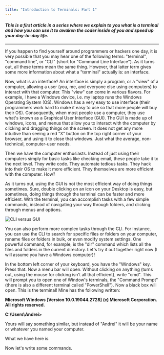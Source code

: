 ```yaml
---
title: "Introduction to Terminals: Part 1"
---
```


#### _This is a first article in a series where we explain to you what is a terminal and how you can use it to awaken the coder inside of you and speed up your day-to-day life._

----------------------------

If you happen to find yourself around programmers or hackers one day, it is very possible that you may hear one of the following terms: "terminal", "command line", or "CLI" (short for "Command Line Interface"). As it turns out, all these terms mean the same thing. However, that latter term gives some more information about what a "terminal" actually is: an interface.

Now, what is an interface? An interface is simply a program, or a "view" of a computer, allowing a user (you, me, and everyone else using computers) to interact with that computer. This "view" can come in various flavors. For example, I have a Windows device, i.e. my laptop runs the Windows Operating System (OS). Windows has a very easy to use interface (their programmers work hard to make it easy to use so that more people will buy their OS). Consequently, when most people use a computer, they use what's known as a Graphical User Interface (GUI). The GUI is made up of windows, icons, and menus that allow you to interact with the computer by clicking and dragging things on the screen. It does not get any more intuitive than seeing a red "X" button on the top right corner of your browser, and using it to close that windows. Just what the average, non-technical, computer-user needs.

Then we have the computer enthusiasts. Instead of just using their computers simply for basic tasks like checking email, these people take it to the next level. They write code. They automate tedious tasks. They hack into their OS to make it more efficient. They themselves are more efficient with the computer. How?

As it turns out, using the GUI is not the most efficient way of doing things sometimes. Sure, double clicking on an icon on your Desktop is easy, but sometimes, doing things through the terminal can be faster and more efficient. With the terminal, you can accomplish tasks with a few simple commands, instead of navigating your way through folders, and clicking through menus and options.

![CLI versus GUI](https://www.itrelease.com/wp-content/uploads/2017/11/GUI-vs-CLI.png)

You can also perform more complex tasks through the CLI. For instance, you can use the CLI to search for specific files or folders on your computer, rename files or folders in bulk, or even modify system settings. One powerful command, for example, is the "dir" command which lists all the files and folders in the current directory. Let's try it out together right now (I will assume you have a Windows computer)!

In the bottom left corner of your keyboard, you have the "Windows" key. Press that. Now a menu bar will open. Without clicking on anything (turns out, using the mouse for clicking isn't all that efficient), write "cmd". This will prompt you to open one of Window's terminals, the "Command Prompt" (there is also a different terminal called "PowerShell"). Now a black box will open. This is the terminal! Mine has the following written:

**Microsoft Windows [Version 10.0.19044.2728]**
**(c) Microsoft Corporation. All rights reserved.**

**C:\Users\Andrei>**

Yours will say something similar, but instead of "Andrei" it will be your name or whatever you named your computer. 

What we have here is 

Now let's write some commands.

